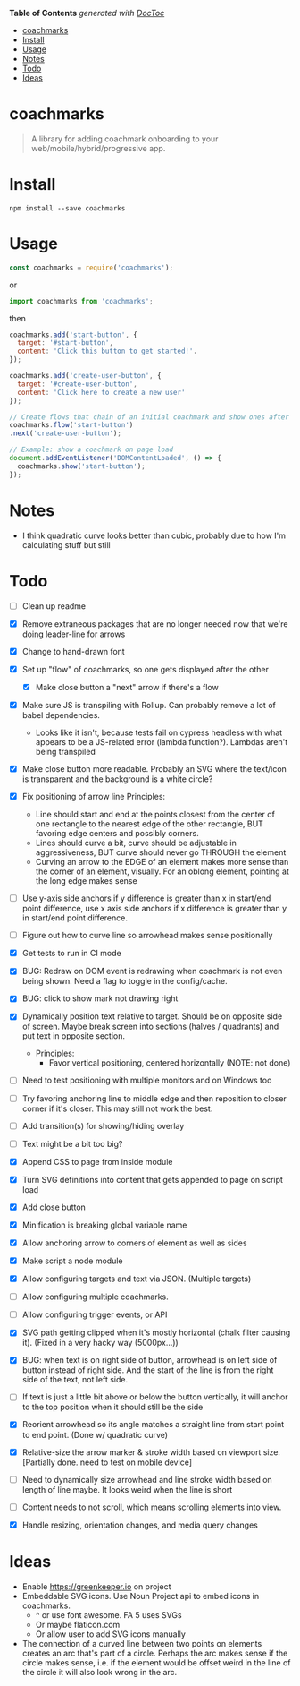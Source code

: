 <!-- START doctoc generated TOC please keep comment here to allow auto update -->
<!-- DON'T EDIT THIS SECTION, INSTEAD RE-RUN doctoc TO UPDATE -->
**Table of Contents**  *generated with [DocToc](https://github.com/thlorenz/doctoc)*

- [coachmarks](#coachmarks)
- [Install](#install)
- [Usage](#usage)
- [Notes](#notes)
- [Todo](#todo)
- [Ideas](#ideas)

<!-- END doctoc generated TOC please keep comment here to allow auto update -->


# coachmarks

> A library for adding coachmark onboarding to your web/mobile/hybrid/progressive app.

# Install

    npm install --save coachmarks

# Usage

```javascript
const coachmarks = require('coachmarks');
```

or

```javascript
import coachmarks from 'coachmarks';
```

then

```javascript
coachmarks.add('start-button', {
  target: '#start-button',
  content: 'Click this button to get started!'.
});

coachmarks.add('create-user-button', {
  target: '#create-user-button',
  content: 'Click here to create a new user'
});

// Create flows that chain of an initial coachmark and show ones after that
coachmarks.flow('start-button')
.next('create-user-button');

// Example: show a coachmark on page load
document.addEventListener('DOMContentLoaded', () => {
  coachmarks.show('start-button');
});
```

# Notes

* I think quadratic curve looks better than cubic, probably due to how I'm calculating stuff but still

# Todo

- [ ] Clean up readme
- [x] Remove extraneous packages that are no longer needed now that we're doing leader-line for arrows
- [x] Change to hand-drawn font
- [x] Set up "flow" of coachmarks, so one gets displayed after the other
  - [x] Make close button a "next" arrow if there's a flow
- [x] Make sure JS is transpiling with Rollup. Can probably remove a lot of babel dependencies.
  - Looks like it isn't, because tests fail on cypress headless with what appears to be a JS-related error (lambda function?). Lambdas aren't being
    transpiled
- [x] Make close button more readable. Probably an SVG where the text/icon is transparent and the background is a white circle?
- [x] Fix positioning of arrow line
  Principles:
    * Line should start and end at the points closest from the center of one rectangle to the nearest edge of the other rectangle, BUT favoring edge
      centers and possibly corners.
    * Lines should curve a bit, curve should be adjustable in aggressiveness, BUT curve should never go THROUGH the element
    * Curving an arrow to the EDGE of an element makes more sense than the corner of an element, visually. For an oblong element, pointing at the long
      edge makes sense

- [ ] Use y-axis side anchors if y difference is greater than x in start/end point difference, use x axis side anchors if x difference is greater
      than y in start/end point difference.
- [ ] Figure out how to curve line so arrowhead makes sense positionally
- [x] Get tests to run in CI mode
- [x] BUG: Redraw on DOM event is redrawing when coachmark is not even being shown. Need a flag to toggle in the config/cache.
- [x] BUG: click to show mark not drawing right
- [x] Dynamically position text relative to target. Should be on opposite side of screen. Maybe break screen into sections (halves / quadrants) and put
      text in opposite section.
  - Principles:
    * Favor vertical positioning, centered horizontally (NOTE: not done)
- [ ] Need to test positioning with multiple monitors and on Windows too
- [ ] Try favoring anchoring line to middle edge and then reposition to closer corner if it's closer. This may still not work the best.
- [ ] Add transition(s) for showing/hiding overlay
- [ ] Text might be a bit too big?
- [x] Append CSS to page from inside module
- [x] Turn SVG definitions into content that gets appended to page on script load
- [x] Add close button
- [x] Minification is breaking global variable name
- [x] Allow anchoring arrow to corners of element as well as sides
- [x] Make script a node module
- [x] Allow configuring targets and text via JSON. (Multiple targets)
- [ ] Allow configuring multiple coachmarks.
- [ ] Allow configuring trigger events, or API
- [x] SVG path getting clipped when it's mostly horizontal (chalk filter causing it). (Fixed in a very hacky way (5000px...))
- [x] BUG: when text is on right side of button, arrowhead is on left side of button instead of right side. And the start of the line is from the right side of the text, not left side.
- [ ] If text is just a little bit above or below the button vertically, it will anchor to the top position when it should still be the side
- [x] Reorient arrowhead so its angle matches a straight line from start point to end point. (Done w/ quadratic curve)
- [x] Relative-size the arrow marker & stroke width based on viewport size. [Partially done. need to test on mobile device]
- [ ] Need to dynamically size arrowhead and line stroke width based on length of line maybe. It looks weird when the line is short
- [ ] Content needs to not scroll, which means scrolling elements into view.
- [x] Handle resizing, orientation changes, and media query changes

# Ideas

* Enable https://greenkeeper.io on project
* Embeddable SVG icons. Use Noun Project api to embed icons in coachmarks.
  * ^ or use font awesome. FA 5 uses SVGs
  * Or maybe flaticon.com
  * Or allow user to add SVG icons manually
* The connection of a curved line between two points on elements creates an arc that's part of a circle. Perhaps the arc makes sense if the circle makes sense, i.e. if the element would be offset weird in the line of the circle it will also look wrong in the arc.
